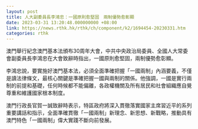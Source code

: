 ```yaml
---
layout: post
title: 人大副委員長李鴻忠：一國原則愈堅固　兩制優勢愈彰顯
date: 2023-03-31 13:20:48.000000000 +08:00
link: https://news.rthk.hk/rthk/ch/component/k2/1694454-20230331.htm
categories: rthk
---
```


澳門舉行紀念澳門基本法頒布30周年大會，中共中央政治局委員、全國人大常委會副委員長李鴻忠在大會致辭時指出，一國原則愈堅固，兩制優勢愈彰顯。

李鴻忠說，要實施好澳門基本法，必須全面準確把握「一國兩制」內涵要義，不僅是讀法律條文，最核心關鍵是準確把握一國與兩制的關係。他強調，一國是實行兩制的前提和基礎，任何時候都不能偏離，各政權機關及所有居民和社會組織應自覺尊重和維護國家根本制度。

澳門行政長官賀一誠致辭時表示，特區政府將深入貫徹落實國家主席習近平的系列重要講話和指示，全面準確貫徹「一國兩制」新理念、新思想、新戰略，推動具有澳門特色「一國兩制」偉大實踐不斷向前發展。
